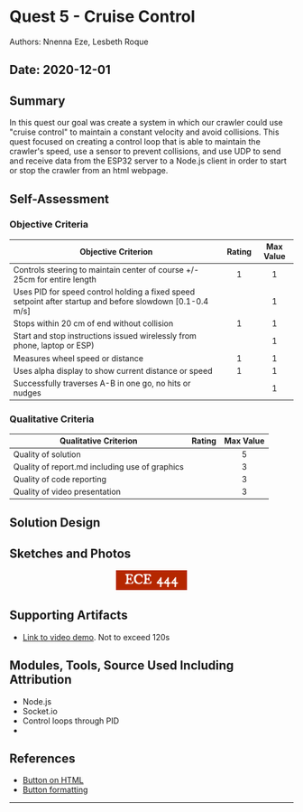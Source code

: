 # Quest 5 - Cruise Control
Authors: Nnenna Eze, Lesbeth Roque

Date: 2020-12-01
-----

## Summary
In this quest our goal was create a system in which our crawler could use "cruise control" to maintain a constant velocity and avoid collisions. This quest focused on creating a control loop that is able to maintain the crawler's speed, use a sensor to prevent collisions, and use UDP to send and receive data from the ESP32 server to a Node.js client in order to start or stop the crawler from an html webpage.

## Self-Assessment

### Objective Criteria

| Objective Criterion | Rating | Max Value  | 
|---------------------------------------------|:-----------:|:---------:|
| Controls steering to maintain center of course +/- 25cm for entire length | 1 |  1     | 
| Uses PID for speed control holding a fixed speed setpoint after startup and before slowdown [0.1-0.4 m/s] |  |  1     | 
| Stops within 20 cm of end without collision | 1  |  1     | 
| Start and stop instructions issued wirelessly from phone, laptop or ESP) |  |  1     | 
| Measures wheel speed or distance | 1 |  1     | 
| Uses alpha display to show current distance or speed | 1 |  1     | 
| Successfully traverses A-B in one go, no hits or nudges |  |  1     | 


### Qualitative Criteria

| Qualitative Criterion | Rating | Max Value  | 
|---------------------------------------------|:-----------:|:---------:|
| Quality of solution |  |  5     | 
| Quality of report.md including use of graphics |  |  3     | 
| Quality of code reporting |  |  3     | 
| Quality of video presentation |  |  3     | 


## Solution Design



## Sketches and Photos
<center><img src="./images/ece444.png" width="25%" /></center>  
<center> </center>


## Supporting Artifacts
- [Link to video demo](). Not to exceed 120s


## Modules, Tools, Source Used Including Attribution
- Node.js
- Socket.io
- Control loops through PID
- 

## References
- [Button on HTML](https://gist.github.com/aerrity/fd393e5511106420fba0c9602cc05d35)
- [Button formatting](https://www.w3schools.com/howto/howto_css_block_buttons.asp)

-----

